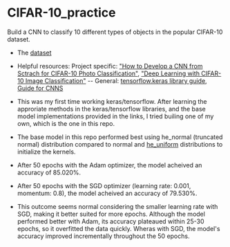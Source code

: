 # CIFAR-10_practice
Build a CNN to classify 10 different types of objects in the popular CIFAR-10 dataset.
- The [dataset](https://www.cs.toronto.edu/~kriz/cifar.html)
- Helpful resources: Project specific:   ["How to Develop a CNN from Sctrach for CIFAR-10 Photo Classification"](https://machinelearningmastery.com/how-to-develop-a-cnn-from-scratch-for-cifar-10-photo-classification/), ["Deep Learning with CIFAR-10 Image Classification"](https://towardsdatascience.com/deep-learning-with-cifar-10-image-classification-64ab92110d79) -- General: [tensorflow.keras library guide](https://www.tensorflow.org/api_docs/python/tf/keras), [Guide for CNNS](https://towardsdatascience.com/intuitively-understanding-convolutions-for-deep-learning-1f6f42faee1)

- This was my first time working keras/tensorflow. After learning the approriate methods in the keras/tensorflow libraries, and the base model implementations provided in the links, I tried builing one of my own, which is the one in this repo. 
- The base model in this repo performed best using he_normal (truncated normal) distribution compared to normal and [he_uniform](https://www.tensorflow.org/api_docs/python/tf/keras/initializers/HeUniform) distributions to initialize the kernels.
- After 50 epochs with the Adam optimizer, the model acheived an accuracy of 85.020%.
- After 50 epochs with the SGD optimizer (learning rate: 0.001, momentum: 0.8), the model acheived an accuracy of 79.530%.
- This outcome seems normal considering the smaller learning rate with SGD, making it better suited for more epochs. Although the model performed better with Adam, its accuracy plateaued within 25-30 epochs, so it overfitted the data quickly. Wheras with SGD, the model's accuracy improved incrementally throughout the 50 epochs.
